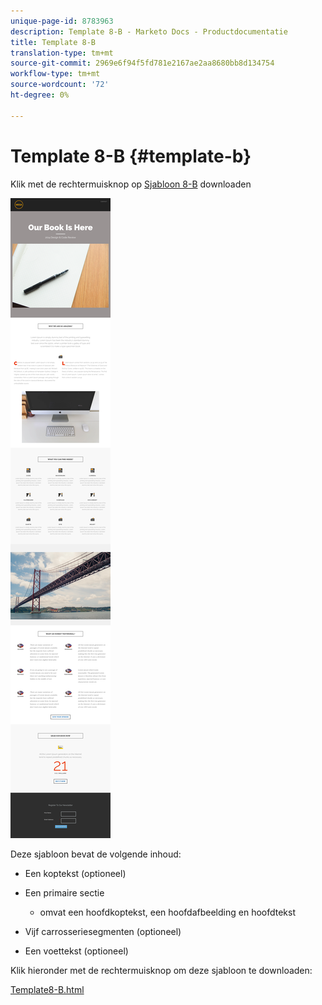 ```yaml
---
unique-page-id: 8783963
description: Template 8-B - Marketo Docs - Productdocumentatie
title: Template 8-B
translation-type: tm+mt
source-git-commit: 2969e6f94f5fd781e2167ae2aa8680bb8d134754
workflow-type: tm+mt
source-wordcount: '72'
ht-degree: 0%

---
```



# Template 8-B {#template-b}

Klik met de rechtermuisknop op [Sjabloon 8-B](http://docs.marketo.com/download/attachments/8783963/template-8b.html?version=1&amp;modificationdate=1482174993000&amp;api=v2) downloaden

![](assets/image2015-7-29-13-3a56-3a13.png)

Deze sjabloon bevat de volgende inhoud:

* Een koptekst (optioneel)
* Een primaire sectie

   * omvat een hoofdkoptekst, een hoofdafbeelding en hoofdtekst

* Vijf carrosseriesegmenten (optioneel)
* Een voettekst (optioneel)

Klik hieronder met de rechtermuisknop om deze sjabloon te downloaden:

[Template8-B.html](http://docs.marketo.com/download/attachments/8783963/template-8b.html?version=1&amp;modificationdate=1482174993000&amp;api=v2)
